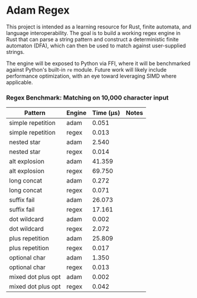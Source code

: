 # Adam Regex

This project is intended as a learning resource for Rust, finite automata, and language interoperability. The goal is to build a working regex engine in Rust that can parse a string pattern and construct a deterministic finite automaton (DFA), which can then be used to match against user-supplied strings.

The engine will be exposed to Python via FFI, where it will be benchmarked against Python's built-in `re` module. Future work will likely include performance optimization, with an eye toward leveraging SIMD where applicable.

### Regex Benchmark: Matching on 10,000 character input

| Pattern         | Engine        | Time (µs) | Notes |
|-----------------|---------------|-----------|-------|
| simple repetition | adam          |     0.051 |       |
| simple repetition | regex         |     0.013 |       |
| nested star     | adam          |     2.540 |       |
| nested star     | regex         |     0.014 |       |
| alt explosion   | adam          |    41.359 |       |
| alt explosion   | regex         |    69.750 |       |
| long concat     | adam          |     0.272 |       |
| long concat     | regex         |     0.071 |       |
| suffix fail     | adam          |    26.073 |       |
| suffix fail     | regex         |    17.161 |       |
| dot wildcard    | adam          |     0.002 |       |
| dot wildcard    | regex         |     2.072 |       |
| plus repetition | adam          |    25.809 |       |
| plus repetition | regex         |     0.017 |       |
| optional char   | adam          |     1.350 |       |
| optional char   | regex         |     0.013 |       |
| mixed dot plus opt | adam          |     0.002 |       |
| mixed dot plus opt | regex         |     0.042 |       |
